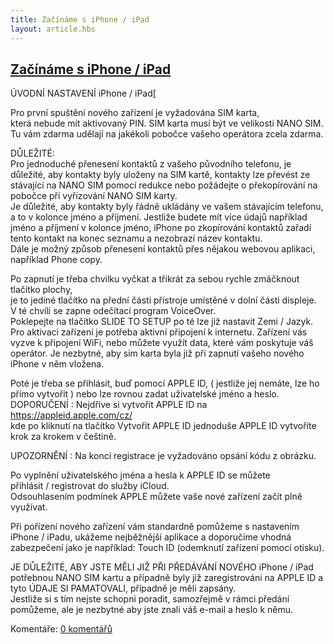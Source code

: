 ```yaml
---
title: Začínáme s iPhone / iPad
layout: article.hbs
---
```

## [Začínáme s iPhone / iPad](clanky.php?id=47)

ÚVODNÍ NASTAVENÍ iPhone / iPad\[  
  
Pro první spuštění nového zařízení je vyžadována SIM karta,  
která nebude mít aktivovaný PIN. SIM karta musí být ve velikosti NANO SIM.  
Tu vám zdarma udělají na jakékoli pobočce vašeho operátora zcela zdarma.  
  
DŮLEŽITÉ:  
Pro jednoduché přenesení kontaktů z vašeho původního telefonu, je důležité, aby kontakty byly uloženy na SIM kartě, kontakty lze převést ze stávající na NANO SIM pomocí redukce nebo požádejte o překopírování na pobočce při vyřizování NANO SIM karty.  
Je důležité, aby kontakty byly řádně ukládány ve vašem stávajícím telefonu, a to v kolonce jméno a příjmení. Jestliže budete mít více údajů například jméno a příjmení v kolonce jméno, iPhone po zkopírování kontaktů zařadí tento kontakt na konec seznamu a nezobrazí název kontaktu.  
Dále je možný způsob přenesení kontaktů přes nějakou webovou aplikaci, například Phone copy.  
  
Po zapnutí je třeba chvilku vyčkat a třikrát za sebou rychle zmáčknout tlačítko plochy,  
je to jediné tlačítko na přední části přístroje umístěné v dolní části displeje.  
V té chvíli se zapne odečítací program VoiceOver.  
Poklepejte na tlačítko SLIDE TO SETUP po té lze již nastavit Zemi / Jazyk.  
Pro aktivaci zařízení je potřeba aktivní připojení k internetu. Zařízení vás vyzve k připojení WiFi, nebo můžete využít data, které vám poskytuje váš operátor. Je nezbytné, aby sim karta byla již při zapnutí vašeho nového iPhone v něm vložena.  
  
Poté je třeba se přihlásit, buď pomocí APPLE ID, ( jestliže jej nemáte, lze ho přímo vytvořit ) nebo lze rovnou zadat uživatelské jméno a heslo.  
DOPORUČENÍ : Nejdříve si vytvořit APPLE ID na  
https://appleid.apple.com/cz/  
kde po kliknutí na tlačítko Vytvořit APPLE ID jednoduše APPLE ID vytvoříte  
krok za krokem v češtině.  
  
UPOZORNĚNÍ : Na konci registrace je vyžadováno opsání kódu z obrázku.  
  
Po vyplnění uživatelského jména a hesla k APPLE ID se můžete  
přihlásit / registrovat do služby iCloud.  
Odsouhlasením podmínek APPLE můžete vaše nové zařízení začít plně využívat.  
  
Při pořízení nového zařízení vám standardně pomůžeme s nastavením iPhone / iPadu, ukážeme nejběžnější aplikace a doporučíme vhodná zabezpečení jako je například: Touch ID (odemknutí zařízení pomocí otisku).  
  
JE DŮLEŽITÉ, ABY JSTE MĚLI JIŽ PŘI PŘEDÁVÁNÍ NOVÉHO iPhone / iPad potřebnou NANO SIM kartu a případně byly již zaregistrováni na APPLE ID a tyto ÚDAJE SI PAMATOVALI, případně je měli zapsány.  
Jestliže si s tím nejste schopni poradit, samozřejmě v rámci předání pomůžeme, ale je nezbytné aby jste znali váš e-mail a heslo k němu.

  

Komentáře: [0 komentářů](komentare.php?typ2=1&id=47)